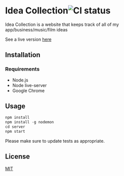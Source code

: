 # Idea Collection![CI status](https://img.shields.io/badge/build-passing-brightgreen.svg)

Idea Collection is a website that keeps track of all of my app/business/music/film ideas

See a live version [here](https://pearsonsideas.now.sh)

## Installation

### Requirements
* Node.js
* Node live-server
* Google Chrome

## Usage

```javascript
npm install 
npm install -g nodemon
cd server
npm start
```
Please make sure to update tests as appropriate.

## License
[MIT](https://choosealicense.com/licenses/mit/)
